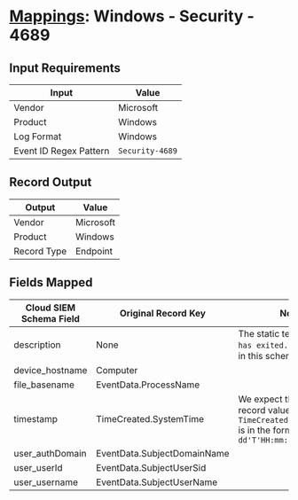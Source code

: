 # [Mappings](README.md): Windows - Security - 4689

## Input Requirements

|Input|Value|
|-----|-----|
|Vendor|Microsoft|
|Product|Windows|
|Log Format|Windows|
|Event ID Regex Pattern|`Security-4689`|

## Record Output

|Output|Value|
|------|-----|
|Vendor|Microsoft|
|Product|Windows|
|Record Type|Endpoint|

## Fields Mapped

|Cloud SIEM Schema Field|Original Record Key|Notes|
|-----------------------|-------------------|-----|
|description|None|The static text `A process has exited.` is populated in this schema field.|
|device_hostname|Computer||
|file_basename|EventData.ProcessName||
|timestamp|TimeCreated.SystemTime|We expect the orginal record value of `TimeCreated.SystemTime` is in the format `yyyy-MM-dd'T'HH:mm:ss.SSSSSSSSSZ`|
|user_authDomain|EventData.SubjectDomainName||
|user_userId|EventData.SubjectUserSid||
|user_username|EventData.SubjectUserName||

